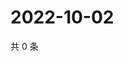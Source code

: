 # 2022-10-02

共 0 条

<!-- BEGIN WEIBO -->
<!-- 最后更新时间 Sun Oct 02 2022 01:25:16 GMT+0800 (China Standard Time) -->

<!-- END WEIBO -->
